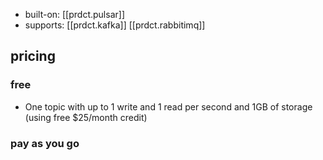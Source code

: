 
- built-on: [[prdct.pulsar]]
- supports: [[prdct.kafka]] [[prdct.rabbitimq]]

## pricing

### free

- One topic with up to 1 write and 1 read per second and 1GB of storage (using free $25/month credit)

### pay as you go

